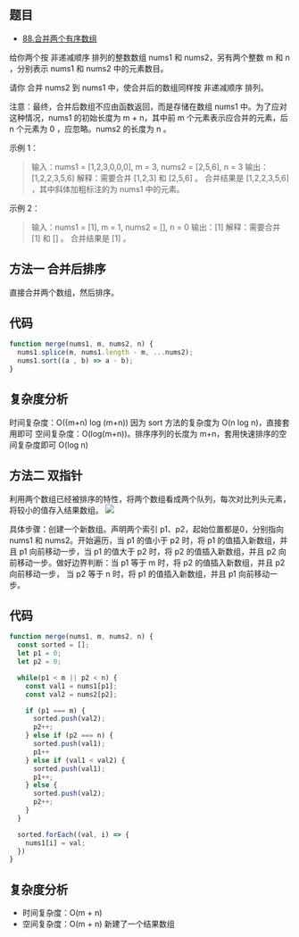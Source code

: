 ## 题目
* [88.合并两个有序数组
](https://leetcode.cn/problems/merge-sorted-array/?envType=study-plan-v2&envId=top-interview-150)

给你两个按 非递减顺序 排列的整数数组 nums1 和 nums2，另有两个整数 m 和 n ，分别表示 nums1 和 nums2 中的元素数目。

请你 合并 nums2 到 nums1 中，使合并后的数组同样按 非递减顺序 排列。

注意：最终，合并后数组不应由函数返回，而是存储在数组 nums1 中。为了应对这种情况，nums1 的初始长度为 m + n，其中前 m 个元素表示应合并的元素，后 n 个元素为 0 ，应忽略。nums2 的长度为 n 。

示例 1：

> 输入：nums1 = [1,2,3,0,0,0], m = 3, nums2 = [2,5,6], n = 3
输出：[1,2,2,3,5,6]
解释：需要合并 [1,2,3] 和 [2,5,6] 。
合并结果是 [1,2,2,3,5,6] ，其中斜体加粗标注的为 nums1 中的元素。

示例 2：

>输入：nums1 = [1], m = 1, nums2 = [], n = 0
输出：[1]
解释：需要合并 [1] 和 [] 。
合并结果是 [1] 。

## 方法一 合并后排序
直接合并两个数组，然后排序。

## 代码

```js
function merge(nums1, m, nums2, n) {
  nums1.splice(m, nums1.length - m, ...nums2);
  nums1.sort((a , b) => a - b);
}
```
## 复杂度分析
时间复杂度：O((m+n) log (m+n)) 因为 sort 方法的复杂度为 O(n log n)，直接套用即可
空间复杂度：O(log(m+n))。排序序列的长度为 m+n，套用快速排序的空间复杂度即可 O(log n) 

## 方法二 双指针
利用两个数组已经被排序的特性，将两个数组看成两个队列，每次对比列头元素，将较小的值存入结果数组。
<image src="../img/88.gif"/>

具体步骤：创建一个新数组。声明两个索引 p1、p2，起始位置都是0，分别指向 nums1 和 nums2。开始遍历，当 p1 的值小于 p2 时，将 p1 的值插入新数组，并且 p1 向前移动一步，当 p1 的值大于 p2 时，将 p2 的值插入新数组，并且 p2 向前移动一步。做好边界判断：当 p1 等于 m 时，将 p2 的值插入新数组，并且 p2 向前移动一步， 当 p2 等于 n 时，将 p1 的值插入新数组，并且 p1 向前移动一步。

## 代码

```js
function merge(nums1, m, nums2, n) {
  const sorted = [];
  let p1 = 0;
  let p2 = 0;

  while(p1 < m || p2 < n) {
    const val1 = nums1[p1];
    const val2 = nums2[p2];

    if (p1 === m) {
      sorted.push(val2);
      p2++;
    } else if (p2 === n) {
      sorted.push(val1);
      p1++
    } else if (val1 < val2) {
      sorted.push(val1);
      p1++;
    } else {
      sorted.push(val2);
      p2++;
    }
  }

  sorted.forEach((val, i) => {
    nums1[i] = val;
  })
}
```

## 复杂度分析
* 时间复杂度：O(m + n)
* 空间复杂度：O(m + n) 新建了一个结果数组